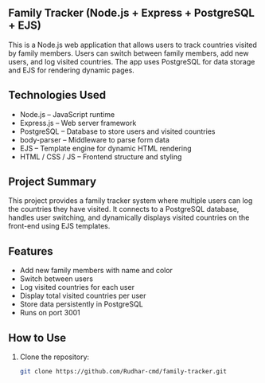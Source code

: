 ## Family Tracker (Node.js + Express + PostgreSQL + EJS)

This is a Node.js web application that allows users to track countries visited by family members. Users can switch between family members, add new users, and log visited countries. The app uses PostgreSQL for data storage and EJS for rendering dynamic pages.

## Technologies Used
- Node.js – JavaScript runtime
- Express.js – Web server framework
- PostgreSQL – Database to store users and visited countries
- body-parser – Middleware to parse form data
- EJS – Template engine for dynamic HTML rendering
- HTML / CSS / JS – Frontend structure and styling

## Project Summary
This project provides a family tracker system where multiple users can log the countries they have visited.
It connects to a PostgreSQL database, handles user switching, and dynamically displays visited countries on the front-end using EJS templates.

## Features
- Add new family members with name and color
- Switch between users
- Log visited countries for each user
- Display total visited countries per user
- Store data persistently in PostgreSQL
- Runs on port 3001

## How to Use
1. Clone the repository:
   ```bash
   git clone https://github.com/Rudhar-cmd/family-tracker.git
